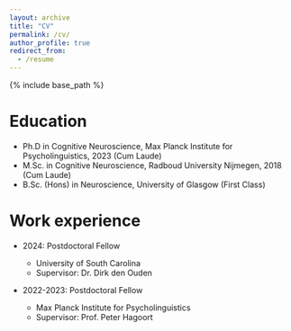 ```yaml
---
layout: archive
title: "CV"
permalink: /cv/
author_profile: true
redirect_from:
  - /resume
---
```


{% include base_path %}

Education
======
* Ph.D in Cognitive Neuroscience, Max Planck Institute for Psycholinguistics, 2023 (Cum Laude)
* M.Sc. in Cognitive Neuroscience, Radboud University Nijmegen, 2018 (Cum Laude)
* B.Sc. (Hons) in Neuroscience, University of Glasgow (First Class)

Work experience
======
* 2024: Postdoctoral Fellow
  * University of South Carolina
  * Supervisor: Dr. Dirk den Ouden

* 2022-2023: Postdoctoral Fellow
  * Max Planck Institute for Psycholinguistics
  * Supervisor: Prof. Peter Hagoort
  


